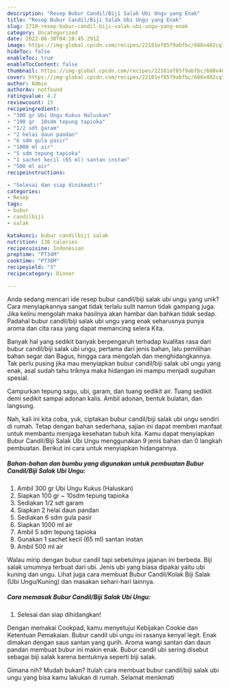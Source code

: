 ```yaml
---
description: "Resep Bubur Candil/Biji Salak Ubi Ungu yang Enak"
title: "Resep Bubur Candil/Biji Salak Ubi Ungu yang Enak"
slug: 1710-resep-bubur-candil-biji-salak-ubi-ungu-yang-enak
category: Uncategorized
date: 2022-06-30T04:10:45.291Z
image: https://img-global.cpcdn.com/recipes/22181ef85f9abfbc/680x482cq70/bubur-candilbiji-salak-ubi-ungu-foto-resep-utama.jpg
hideToc: false
enableToc: true
enableTocContent: false
thumbnail: https://img-global.cpcdn.com/recipes/22181ef85f9abfbc/680x482cq70/bubur-candilbiji-salak-ubi-ungu-foto-resep-utama.jpg
cover: https://img-global.cpcdn.com/recipes/22181ef85f9abfbc/680x482cq70/bubur-candilbiji-salak-ubi-ungu-foto-resep-utama.jpg
author: Admin
authorAv: notfound
ratingvalue: 4.2
reviewcount: 15
recipeingredient:
- "300 gr Ubi Ungu Kukus Haluskan"
- "100 gr  10sdm tepung tapioka"
- "1/2 sdt garam"
- "2 helai daun pandan"
- "6 sdm gula pasir"
- "1000 ml air"
- "5 sdm tepung tapioka"
- "1 sachet kecil (65 ml) santan instan"
- "500 ml air"
recipeinstructions:

- "Selesai dan siap dinikmati!"
categories:
- Resep
tags:
- bubur
- candilbiji
- salak

katakunci: bubur candilbiji salak 
nutrition: 138 calories
recipecuisine: Indonesian
preptime: "PT34M"
cooktime: "PT38M"
recipeyield: "3"
recipecategory: Dinner

---
```





Anda sedang mencari ide resep bubur candil/biji salak ubi ungu yang unik? Cara menyiapkannya sangat tidak terlalu sulit namun tidak gampang juga. Jika keliru mengolah maka hasilnya akan hambar dan bahkan tidak sedap. Padahal bubur candil/biji salak ubi ungu yang enak seharusnya punya aroma dan cita rasa yang dapat memancing selera Kita.





Banyak hal yang sedikit banyak berpengaruh terhadap kualitas rasa dari bubur candil/biji salak ubi ungu, pertama dari jenis bahan, lalu pemilihan bahan segar dan Bagus, hingga cara mengolah dan menghidangkannya. Tak perlu pusing jika mau menyiapkan bubur candil/biji salak ubi ungu yang enak,      asal sudah tahu triknya maka hidangan ini mampu menjadi suguhan spesial.














Campurkan tepung sagu, ubi, garam, dan tuang sedikit air. Tuang sedikit demi sedikit sampai adonan kalis. Ambil adonan, bentuk bulatan, dan langsung.






Nah, kali ini kita coba, yuk, ciptakan bubur candil/biji salak ubi ungu sendiri di rumah. Tetap dengan bahan sederhana, sajian ini dapat memberi manfaat untuk membantu menjaga kesehatan tubuh kita. Kamu dapat menyiapkan Bubur Candil/Biji Salak Ubi Ungu menggunakan 9 jenis bahan dan 0 langkah pembuatan. Berikut ini cara untuk menyiapkan hidangannya.

<!--inarticleads1-->

##### Bahan-bahan dan bumbu yang digunakan untuk pembuatan Bubur Candil/Biji Salak Ubi Ungu:

1. Ambil 300 gr Ubi Ungu Kukus (Haluskan)
1. Siapkan 100 gr ~ 10sdm tepung tapioka
1. Sediakan 1/2 sdt garam
1. Siapkan 2 helai daun pandan
1. Sediakan 6 sdm gula pasir
1. Siapkan 1000 ml air
1. Ambil 5 sdm tepung tapioka
1. Gunakan 1 sachet kecil (65 ml) santan instan
1. Ambil 500 ml air


Walau mirip dengan bubur candil tapi sebetulnya jajanan ini berbeda. Biji salak umumnya terbuat dari ubi. Jenis ubi yang biasa dipakai yaitu ubi kuning dan ungu. Lihat juga cara membuat Bubur Candil/Kolak Biji Salak (Ubi Ungu/Kuning) dan masakan sehari-hari lainnya. 

<!--inarticleads2-->

##### Cara memasak Bubur Candil/Biji Salak Ubi Ungu:


1. Selesai dan siap dihidangkan!

Dengan memakai Cookpad, kamu menyetujui Kebijakan Cookie dan Ketentuan Pemakaian. Bubur candil ubi ungu ini rasanya kenyal legit. Enak dimakan dengan saus santan yang gurih. Aroma wangi santan dan daun pandan membuat bubur ini makin enak. Bubur candil ubi sering disebut sebagai biji salak karena bentuknya seperti biji salak. 

Gimana nih? Mudah bukan? Itulah cara membuat bubur candil/biji salak ubi ungu yang bisa kamu lakukan di rumah. Selamat menikmati
